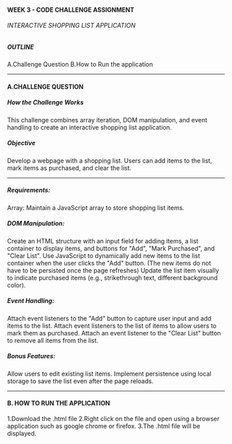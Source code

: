 #### WEEK 3 - CODE CHALLENGE ASSIGNMENT
###### INTERACTIVE SHOPPING LIST APPLICATION
##### OUTLINE
A.Challenge Question
B.How to Run the application

----
#### A.CHALLENGE QUESTION
##### How the Challenge Works
This challenge combines array iteration, DOM manipulation, and event handling to create an interactive shopping list application.

##### Objective
Develop a webpage with a shopping list. Users can add items to the list, mark items as purchased, and clear the list.

---
##### Requirements:

Array: Maintain a JavaScript array to store shopping list items.

##### DOM Manipulation:
Create an HTML structure with an input field for adding items, a list container to display items, and buttons for "Add", "Mark Purchased", and "Clear List".
Use JavaScript to dynamically add new items to the list container when the user clicks the "Add" button. (The new items do not have to be persisted once the page refreshes)
Update the list item visually to indicate purchased items (e.g., strikethrough text, different background color).

##### Event Handling:
Attach event listeners to the "Add" button to capture user input and add items to the list.
Attach event listeners to the list of items to allow users to mark them as purchased.
Attach an event listener to the "Clear List" button to remove all items from the list.

##### Bonus Features:
Allow users to edit existing list items.
Implement persistence using local storage to save the list even after the page reloads.

---
#### B. HOW TO RUN THE APPLICATION

1.Download the .html file
2.Right click on the file and open using a browser application such as google chrome or firefox.
3.The .html file will be displayed.

